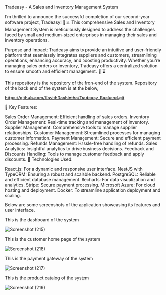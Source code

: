 Tradeasy - A Sales and Inventory Management System

I’m thrilled to announce the successful completion of our second-year software project, Tradeasy! 🚀📊 This comprehensive Sales and Inventory Management System is meticulously designed to address the challenges faced by small and medium-sized enterprises in managing their sales and inventory operations.

Purpose and Impact: Tradeasy aims to provide an intuitive and user-friendly platform that seamlessly integrates suppliers and customers, streamlining operations, enhancing accuracy, and boosting productivity. Whether you're managing sales orders or inventory, Tradeasy offers a centralized solution to ensure smooth and efficient management. 🏢 ⌛

This repository is the repository of the fron-end of the system. Repository of the back end of the system is at the below,

https://github.com/KavithRashintha/Tradeasy-Backend.git

🎯 Key Features:

Sales Order Management: Efficient handling of sales orders.
Inventory Order Management: Real-time tracking and management of inventory.
Supplier Management: Comprehensive tools to manage supplier relationships.
Customer Management: Streamlined processes for managing customer information.
Payment Management: Secure and efficient payment processing.
Refunds Management: Hassle-free handling of refunds.
Sales Analytics: Insightful analytics to drive business decisions.
Feedback and Discounts Handling: Tools to manage customer feedback and apply discounts.
🎯 Technologies Used:

React.js: For a dynamic and responsive user interface.
NestJS with TypeORM: Ensuring a robust and scalable backend.
PostgreSQL: Reliable and efficient database management.
Recharts: For data visualization and analytics.
Stripe: Secure payment processing.
Microsoft Azure: For cloud hosting and deployment.
Docker: To streamline application deployment and scaling.

Below are some screenshots of the application showcasing its features and user interface.

This is the dashboard of the system

![Screenshot (215)](https://github.com/user-attachments/assets/222282c8-b0b2-4ff9-9182-20ac6c78d49e)

This is the customer home page of the system

![Screenshot (218)](https://github.com/user-attachments/assets/5aa29499-4410-4bd3-99c3-e30befc323cb)

This is the payment gateway of the system

![Screenshot (217)](https://github.com/user-attachments/assets/d35b8a96-0626-47b2-ae4b-7bda1741a0c1)

This is the product catalog of the system

![Screenshot (219)](https://github.com/user-attachments/assets/a142f3f7-8576-40a5-95a7-6550cdc0c2b4)






